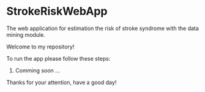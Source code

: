 # StrokeRiskWebApp
The web application for estimation the risk of stroke syndrome with the data mining module.

Welcome to my repository!

To run the app please follow these steps:

1. Comming soon
...

Thanks for your attention, have a good day!
